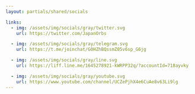 ```yaml
---
layout: partials/shared/socials

links:
  - img: /assets/img/socials/gray/twitter.svg
    url: https://twitter.com/JapanOrbs

  - img: /assets/img/socials/gray/telegram.svg
    url: https://t.me/joinchat/G0HZhBQssmZ05v6sp_G6jg

  - img: /assets/img/socials/gray/line.svg
    url: https://liff.line.me/1645278921-kWRPP32q/?accountId=718ayvky

  - img: /assets/img/socials/gray/youtube.svg
    url: https://www.youtube.com/channel/UCZePjhX4e6CuAe8v63Li9lg
---
```

